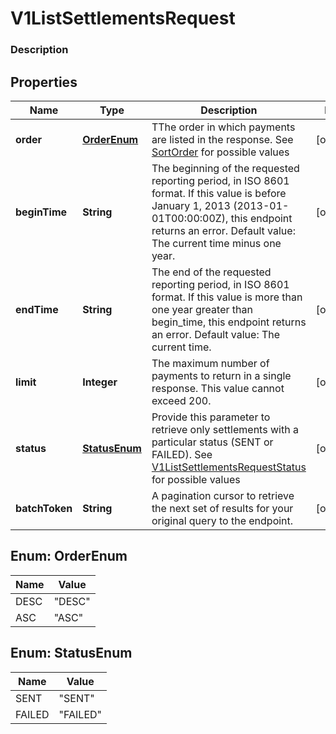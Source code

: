 
# V1ListSettlementsRequest

### Description



## Properties
Name | Type | Description | Notes
------------ | ------------- | ------------- | -------------
**order** | [**OrderEnum**](#OrderEnum) | TThe order in which payments are listed in the response. See [SortOrder](#type-sortorder) for possible values |  [optional]
**beginTime** | **String** | The beginning of the requested reporting period, in ISO 8601 format. If this value is before January 1, 2013 (2013-01-01T00:00:00Z), this endpoint returns an error. Default value: The current time minus one year. |  [optional]
**endTime** | **String** | The end of the requested reporting period, in ISO 8601 format. If this value is more than one year greater than begin_time, this endpoint returns an error. Default value: The current time. |  [optional]
**limit** | **Integer** | The maximum number of payments to return in a single response. This value cannot exceed 200. |  [optional]
**status** | [**StatusEnum**](#StatusEnum) | Provide this parameter to retrieve only settlements with a particular status (SENT or FAILED). See [V1ListSettlementsRequestStatus](#type-v1listsettlementsrequeststatus) for possible values |  [optional]
**batchToken** | **String** | A pagination cursor to retrieve the next set of results for your original query to the endpoint. |  [optional]


<a name="OrderEnum"></a>
## Enum: OrderEnum
Name | Value
---- | -----
DESC | &quot;DESC&quot;
ASC | &quot;ASC&quot;


<a name="StatusEnum"></a>
## Enum: StatusEnum
Name | Value
---- | -----
SENT | &quot;SENT&quot;
FAILED | &quot;FAILED&quot;



